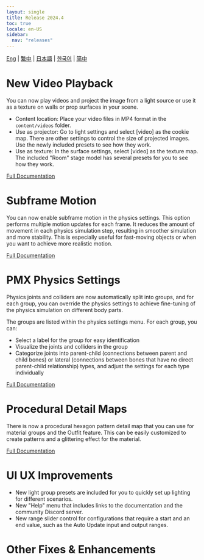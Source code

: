 ```yaml
---
layout: single
title: Release 2024.4
toc: true
locale: en-US
sidebar:
  nav: "releases"
---
```

[Eng](/dancexr/releases/2024.4) | [繁中](/tw/dancexr/releases/2024.4) | [日本語](/jp/dancexr/releases/2024.4) | [한국어](/kr/dancexr/releases/2024.4) | [简中](/zh/dancexr/releases/2024.4)


# New Video Playback
You can now play videos and project the image from a light source or use it as a texture on walls or prop surfaces in your scene.

* Content location: Place your video files in MP4 format in the `content/videos` folder.
* Use as projector: Go to light settings and select [video] as the cookie map. There are other settings to control the size of projected images. Use the newly included presets to see how they work.
* Use as texture: In the surface settings, select [video] as the texture map. The included "Room" stage model has several presets for you to see how they work.

[Full Documentation](../features/video_playback)

# Subframe Motion
You can now enable subframe motion in the physics settings. This option performs multiple motion updates for each frame. It reduces the amount of movement in each physics simulation step, resulting in smoother simulation and more stability. This is especially useful for fast-moving objects or when you want to achieve more realistic motion.

[Full Documentation](../features/system_physics.md#subframe)

# PMX Physics Settings
Physics joints and colliders are now automatically split into groups, and for each group, you can override the physics settings to achieve fine-tuning of the physics simulation on different body parts.

The groups are listed within the physics settings menu. For each group, you can:
* Select a label for the group for easy identification
* Visualize the joints and colliders in the group
* Categorize joints into parent-child (connections between parent and child bones) or lateral (connections between bones that have no direct parent-child relationship) types, and adjust the settings for each type individually

[Full Documentation](../features/pmx_physics.md)

# Procedural Detail Maps
There is now a procedural hexagon pattern detail map that you can use for material groups and the Outfit feature. This can be easily customized to create patterns and a glittering effect for the material.

[Full Documentation](../features/hexagon_detail.md)

# UI UX Improvements
* New light group presets are included for you to quickly set up lighting for different scenarios.
* New "Help" menu that includes links to the documentation and the community Discord server.
* New range slider control for configurations that require a start and an end value, such as the Auto Update input and output ranges.

# Other Fixes & Enhancements